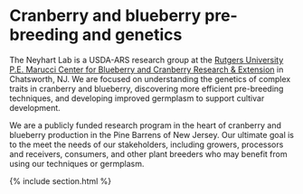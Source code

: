 ---
---

# Cranberry and blueberry pre-breeding and genetics

The Neyhart Lab is a USDA-ARS research group at the [Rutgers University P.E. Marucci Center for Blueberry and Cranberry Research & Extension](https://pemaruccicenter.rutgers.edu) in Chatsworth, NJ. We are focused on understanding the genetics of complex traits in cranberry and blueberry, discovering more efficient pre-breeding techniques, and developing improved germplasm to support cultivar development.

We are a publicly funded research program in the heart of cranberry and blueberry production in the Pine Barrens of New Jersey. Our ultimate goal is to the meet the needs of our stakeholders, including growers, processors and receivers, consumers, and other plant breeders who may benefit from using our techniques or germplasm.

{% include section.html %}

